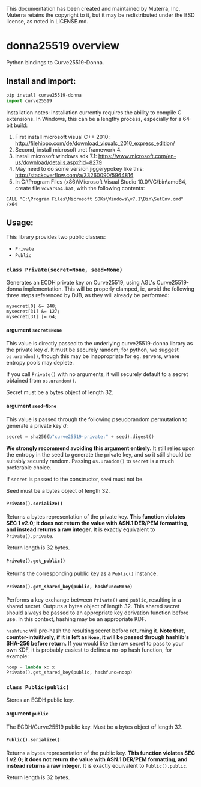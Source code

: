 This documentation has been created and maintained by Muterra, Inc. Muterra retains the copyright to it, but it may be redistributed under the BSD license, as noted in LICENSE.md.

# donna25519 overview

Python bindings to Curve25519-Donna.

## Install and import:

```python
pip install curve25519-donna
import curve25519
```

Installation notes: installation currently requires the ability to compile C extensions. In Windows, this can be a lengthy process, especially for a 64-bit build: 

1. First install microsoft visual C++ 2010: http://filehippo.com/de/download_visualc_2010_express_edition/
2. Second, install microsoft .net framework 4. 
3. Install microsoft windows sdk 7.1: https://www.microsoft.com/en-us/download/details.aspx?id=8279
4. May need to do some version jiggerypokey like this: http://stackoverflow.com/a/33260090/5964816
5. In C:\Program Files (x86)\Microsoft Visual Studio 10.0\VC\bin\amd64, create file ```vcvars64.bat```, with the following contents:

```
CALL "C:\Program Files\Microsoft SDKs\Windows\v7.1\Bin\SetEnv.cmd" /x64
```

## Usage:

This library provides two public classes:

+ ```Private```
+ ```Public```

### ```class Private(secret=None, seed=None)```

Generates an ECDH private key on Curve25519, using AGL's Curve25519-donna implementation. This will be properly clamped, ie, avoid the following three steps referenced by DJB, as they will already be performed:

```
mysecret[0] &= 248;
mysecret[31] &= 127;
mysecret[31] |= 64;
```

#### argument ```secret=None```

This value is directly passed to the underlying curve25519-donna library as the private key *d*. It must be securely random; for python, we suggest ```os.urandom()```, though this may be inappropriate for eg. servers, where entropy pools may deplete.

If you call ```Private()``` with no arguments, it will securely default to a secret obtained from ```os.urandom()```.

Secret must be a bytes object of length 32.

#### argument ```seed=None```

This value is passed through the following pseudorandom permutation to generate a private key *d*:

```python
secret = sha256(b"curve25519-private:" + seed).digest()
```

**We strongly recommend avoiding this argument entirely.** It still relies upon the entropy in the seed to generate the private key, and so it still should be suitably securely random. Passing ```os.urandom()``` to ```secret``` is a much preferable choice.

If ```secret``` is passed to the constructor, ```seed``` must not be.

Seed must be a bytes object of length 32.

#### ```Private().serialize()```

Returns a bytes representation of the private key. **This function violates SEC 1 v2.0; it does not return the value with ASN.1 DER/PEM formatting, and instead returns a raw integer.** It is exactly equivalent to ```Private().private```.

Return length is 32 bytes.

#### ```Private().get_public()```

Returns the corresponding public key as a ```Public()``` instance.

#### ```Private().get_shared_key(public, hashfunc=None)```

Performs a key exchange between ```Private()``` and ```public```, resulting in a shared secret. Outputs a bytes object of length 32. This shared secret should always be passed to an appropriate key derivation function before use. In this context, hashing may be an appropriate KDF.

```hashfunc``` will pre-hash the resulting secret before returning it. **Note that, counter-intuitively, if it is left as ```None```, it will be passed through hashlib's SHA-256 before return.** If you would like the raw secret to pass to your own KDF, it is probably easiest to define a no-op hash function, for example:

```python
noop = lambda x: x
Private().get_shared_key(public, hashfunc=noop)
```

### ```class Public(public)```

Stores an ECDH public key.

#### argument ```public```

The ECDH/Curve25519 public key. Must be a bytes object of length 32.

#### ```Public().serialize()```

Returns a bytes representation of the public key. **This function violates SEC 1 v2.0; it does not return the value with ASN.1 DER/PEM formatting, and instead returns a raw integer.** It is exactly equivalent to ```Public().public```.

Return length is 32 bytes.
